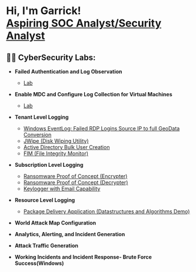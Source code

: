 <h1>Hi, I'm Garrick! <br/><a href="www.linkedin.com/in/garrick-jackson-jr-493723245">Aspiring SOC Analyst/Security Analyst</a>

<h2>👨‍💻 CyberSecurity Labs:</h2>

- <b>Failed Authentication and Log Observation</b>
  - [Lab ](https://github.com/garrick8jackson/Lab-1)
- <b>Enable MDC and Configure Log Collection for Virtual Machines</b>
  - [Lab](https://github.com/garrick8jackson/Lab-2)
- <b>Tenant Level Logging</b>
  - [Windows EventLog: Failed RDP Logins Source IP to full GeoData Conversion](https://github.com/joshmadakor1/Sentinel-Lab)
  - [JWipe (Disk Wiping Utility)](https://github.com/joshmadakor1/Jwipe.PowerShell)
  - [Active Directory Bulk User Creation](https://github.com/joshmadakor1/AD_PS)
  - [FIM (File Integrity Monitor)](https://github.com/joshmadakor1/PowerShell-Integrity-FIM)
- <b>Subscription Level Logging</b>
  - [Ransomware Proof of Concept (Encrypter)](https://github.com/joshmadakor1/EncrypterPOC)
  - [Ransomware Proof of Concept (Decrypter)](https://github.com/joshmadakor1/DecrypterPOC)
  - [Keylogger with Email Capability](https://github.com/joshmadakor1/Key-Logger-With-Email)
- <b>Resource Level Logging</b>
  - [Package Delivery Application (Datastructures and Algorithms Demo)](https://github.com/joshmadakor1/Package-Delivery-Pathfinding-Algorithm)
- <b>World Attack Map Configuration</b>

- <b>Analytics, Alerting, and Incident Generation</b>

- <b>Attack Traffic Generation</b>

- <b>Working Incidents and Incident Response- Brute Force Success(Windows)</b>

<!--
**joshmadakor1/joshmadakor1** is a ✨ _special_ ✨ repository because its `README.md` (this file) appears on your GitHub profile.

Here are some ideas to get you started:

- 🔭 I’m currently working on ...
- 🌱 I’m currently learning ...
- 👯 I’m looking to collaborate on ...
- 🤔 I’m looking for help with ...
- 💬 Ask me about ...
- 📫 How to reach me: ...
- 😄 Pronouns: ...
- ⚡ Fun fact: ...

